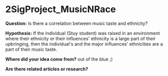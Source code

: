 # 2SigProject_MusicNRace

**Question:**
Is there a correlation between music taste and ethnicity?

**Hypothesis:**
If the individual (Stuy student) was raised in an environment where their ethnicity or their influences' ethnicity is a large part of their upbringing, then the individual's and the major influences' ethnicities are a part of their music taste.

**Where did your idea come from?**
out of the blue ;)

**Are there related articles or research?**
